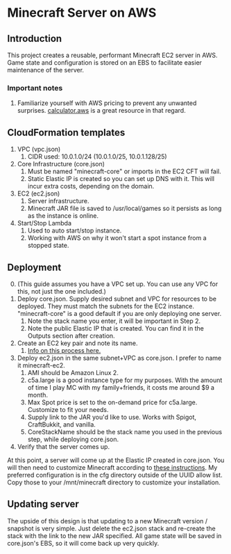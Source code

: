 # Minecraft Server on AWS

## Introduction
This project creates a reusable, performant Minecraft EC2 server in AWS. Game state and configuration is stored on an EBS to facilitate easier maintenance of the server.

### Important notes
1. Familiarize yourself with AWS pricing to prevent any unwanted surprises. [calculator.aws](https://calculator.aws) is a great resource in that regard.

## CloudFormation templates
1. VPC (vpc.json)
   1. CIDR used: 10.0.1.0/24 (10.0.1.0/25, 10.0.1.128/25)
2. Core Infrastructure (core.json)
   1. Must be named "minecraft-core" or imports in the EC2 CFT will fail.
   2. Static Elastic IP is created so you can set up DNS with it. This will incur extra costs, depending on the domain.
3. EC2 (ec2.json)
   1. Server infrastructure. 
   2. Minecraft JAR file is saved to /usr/local/games so it persists as long as the instance is online.
4. Start/Stop Lambda
   1. Used to auto start/stop instance.
   2. Working with AWS on why it won't start a spot instance from a stopped state. 


## Deployment
   0. (This guide assumes you have a VPC set up. You can use any VPC for this, not just the one included.)
   1. Deploy core.json. Supply desired subnet and VPC for resources to be deployed. They must match the subnets for the EC2 instance. "minecraft-core" is a good default if you are only deploying one server.
      1. Note the stack name you enter, it will be important in Step 2.
      2. Note the public Elastic IP that is created. You can find it in the Outputs section after creation.
   2. Create an EC2 key pair and note its name. 
      1. [Info on this process here.](https://docs.aws.amazon.com/AWSEC2/latest/UserGuide/ec2-key-pairs.html#having-ec2-create-your-key-pair)
   3. Deploy ec2.json in the same subnet+VPC as core.json. I prefer to name it minecraft-ec2. 
      1. AMI should be Amazon Linux 2.
      2. c5a.large is a good instance type for my purposes. With the amount of time I play MC with my family+friends, it costs me around $9 a month.
      3. Max Spot price is set to the on-demand price for c5a.large. Customize to fit your needs.
      4. Supply link to the JAR you'd like to use. Works with Spigot, CraftBukkit, and vanilla.
      5. CoreStackName should be the stack name you used in the previous step, while deploying core.json. 
   4. Verify that the server comes up. 

At this point, a server will come up at the Elastic IP created in core.json. You will then need to customize Minecraft according to [these instructions](https://help.minecraft.net/hc/en-us/articles/360058525452-How-to-Setup-a-Minecraft-Java-Edition-Server). My preferred configuration is in the cfg directory outside of the UUID allow list. Copy those to your /mnt/minecraft directory to customize your installation. 

## Updating server
The upside of this design is that updating to a new Minecraft version / snapshot is very simple. Just delete the ec2.json stack and re-create the stack with the link to the new JAR specified. All game state will be saved in core.json's EBS, so it will come back up very quickly. 
